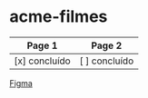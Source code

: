 # acme-filmes
Page 1        | Page 2
---------     | ------
[x] concluído | [ ] concluído

[Figma](https://www.figma.com/file/hqINCDgK85crLua830FhQf/Untitled?type=design&node-id=0%3A1&mode=design&t=mBPIRTFCn93vZVbG-1)